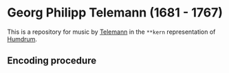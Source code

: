# Georg Philipp Telemann (1681 - 1767)
This is a repository for music by [Telemann](https://en.wikipedia.org/wiki/Georg_Philipp_Telemann)
in the `**kern` representation of [Humdrum](https://www.humdrum.org/index.html).


## Encoding procedure

